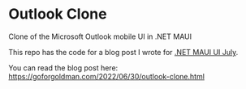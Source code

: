 # Outlook Clone
Clone of the Microsoft Outlook mobile UI in .NET MAUI
    
This repo has the code for a blog post I wrote for [.NET MAUI UI July](https://goforgoldman.com/2022/05/19/maui-ui-july.html).
    
You can read the blog post here: https://goforgoldman.com/2022/06/30/outlook-clone.html
